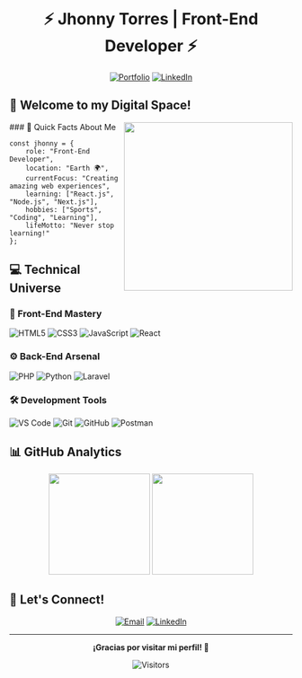 <div align="center">
  
# ⚡️ Jhonny Torres | Front-End Developer ⚡️



[![Portfolio](https://img.shields.io/badge/Portfolio-In%20Progress-yellow?style=flat-square&logo=google-chrome)](https://github.com/DevMobyEnd)
[![LinkedIn](https://img.shields.io/badge/LinkedIn-Jhonny_González-blue?style=flat-square&logo=linkedin)](https://www.linkedin.com/in/jhonny-gonz%C3%A1lez-torres-016570240)

</div>

## 📲 Welcome to my Digital Space!

<img align="right" src="https://github.com/DevMobyEnd/DevMobyEnd/blob/main/hack.gif" width="300">
### 🚀 Quick Facts About Me

```
const jhonny = {
    role: "Front-End Developer",
    location: "Earth 🌍",
    currentFocus: "Creating amazing web experiences",
    learning: ["React.js", "Node.js", "Next.js"],
    hobbies: ["Sports", "Coding", "Learning"],
    lifeMotto: "Never stop learning!"
};
```

## 💻 Technical Universe

### 🎨 Front-End Mastery
![HTML5](https://img.shields.io/badge/HTML5%20-%23E34F26.svg?style=for-the-badge&logo=html5&logoColor=white)
![CSS3](https://img.shields.io/badge/CSS%20-%231572B6.svg?style=for-the-badge&logo=css3&logoColor=white)
![JavaScript](https://img.shields.io/badge/JavaScript%20-%23F7DF1E.svg?style=for-the-badge&logo=javascript&logoColor=black)
![React](https://img.shields.io/badge/react%20-%2320232a.svg?&style=for-the-badge&logo=react&logoColor=%2361DAFB)

### ⚙️ Back-End Arsenal
![PHP](https://img.shields.io/badge/PHP%20-%23777BB4.svg?style=for-the-badge&logo=php&logoColor=white)
![Python](https://img.shields.io/badge/Python%20-%2314354C.svg?style=for-the-badge&logo=python&logoColor=white)
![Laravel](https://img.shields.io/badge/Laravel-FF2D20?style=for-the-badge&logo=laravel&logoColor=white)

### 🛠️ Development Tools
![VS Code](https://img.shields.io/badge/Visual%20Studio%20Code-0078d7.svg?style=for-the-badge&logo=visual-studio-code&logoColor=white)
![Git](https://img.shields.io/badge/git-%23F05033.svg?style=for-the-badge&logo=git&logoColor=white)
![GitHub](https://img.shields.io/badge/github-%23121011.svg?style=for-the-badge&logo=github&logoColor=white)
![Postman](https://img.shields.io/badge/Postman-FF6C37?style=for-the-badge&logo=Postman&logoColor=white)

## 📊 GitHub Analytics

<div align="center">
  <img height="180em" src="https://github-readme-stats.vercel.app/api?username=DevMobyEnd&show_icons=true&theme=tokyonight&include_all_commits=true&count_private=true"/>
  <img height="180em" src="https://github-readme-stats.vercel.app/api/top-langs/?username=DevMobyEnd&layout=compact&langs_count=7&theme=tokyonight"/>
</div>

## 🤝 Let's Connect!

<div align="center">

[![Email](https://img.shields.io/badge/Gmail-jhonnygonsalez7%40gmail.com-red?style=for-the-badge&logo=gmail)](mailto:jhonnygonsalez7@gmail.com)
[![LinkedIn](https://img.shields.io/badge/LinkedIn-Jhonny_González-blue?style=for-the-badge&logo=linkedin)](https://www.linkedin.com/in/jhonny-gonz%C3%A1lez-torres-016570240)

</div>

---

<div align="center">
  <b>¡Gracias por visitar mi perfil! 🙌</b>
  
  ![Visitors](https://api.visitorbadge.io/api/visitors?path=DevMobyEnd&label=VISITORS&labelColor=%23003366&countColor=%23f47373)
</div>
